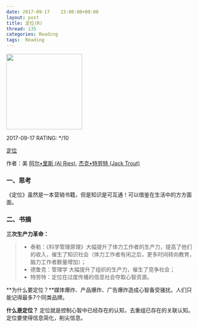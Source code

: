 ```yaml
---
date: 2017-09-17    23:00:00+00:00
layout: post
title: 定位(R)
thread: 135
categories: Reading
tags:  Reading
---
```




<img src="https://images-cn.ssl-images-amazon.com/images/I/41x7rOPwL%2BL.jpg" width="200" />



2017-09-17 RATING:  */10



[定位](https://www.amazon.cn/%E5%AE%9A%E4%BD%8D-%E6%9C%89%E5%8F%B2%E4%BB%A5%E6%9D%A5%E5%AF%B9%E7%BE%8E%E5%9B%BD%E8%90%A5%E9%94%80%E5%BD%B1%E5%93%8D%E6%9C%80%E5%A4%A7%E7%9A%84%E8%A7%82%E5%BF%B5-%E9%98%BF%E5%B0%94-%E9%87%8C%E6%96%AF/dp/B004IPRAOM)



作者：美 [阿尔•里斯 (Al Ries)](https://www.amazon.cn/s/ref=dp_byline_sr_book_1?ie=UTF8&field-author=%E9%98%BF%E5%B0%94%E2%80%A2%E9%87%8C%E6%96%AF+%28Al+Ries%29&search-alias=books), [杰克•特劳特 (Jack Trout)](https://www.amazon.cn/s/ref=dp_byline_sr_book_2?ie=UTF8&field-author=%E6%9D%B0%E5%85%8B%E2%80%A2%E7%89%B9%E5%8A%B3%E7%89%B9+%28Jack+Trout%29&search-alias=books) 



### 一、思考

《定位》虽然是一本营销书籍，但是知识是可互通！可以借鉴在生活中的方方面面。





### 二、书摘

**三次生产力革命：**

> * 泰勒：《科学管理原理》大幅提升了体力工作者的生产力，提高了他们的收入，催生了知识社会（体力工作者有闲之后，更多时间转向教育，脑力工作者数量增加）；
> * 德鲁克：管理学 大幅提升了组织的生产力，催生了竞争社会；
> * 特劳特：定位在过度传播的信息社会夺取心智资源。

**为什么要定位？**媒体爆炸、产品爆炸、广告爆炸造成心智备受骚扰。人们只能记得最多7个同类品牌。

**什么是定位？** 定位就是控制心智中已经存在的认知，去重组已存在的关联认知。定位要使得信息简化，削尖信息。





























